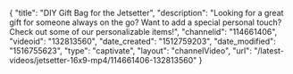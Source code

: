 {
    "title": "DIY Gift Bag for the Jetsetter",
    "description": "Looking for a great gift for someone always on the go? Want to add a special personal touch? Check out some of our personalizable items!",
    "channelid": "114661406",
    "videoid": "132813560",
    "date_created": "1512759203",
    "date_modified": "1516755623",
    "type": "captivate",
    "layout": "channelVideo",
    "url": "\/latest-videos\/jetsetter-16x9-mp4\/114661406-132813560"
}